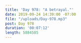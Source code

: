 ```yaml
---
title: 'Day 978: "A betrayal."'
date: 2019-09-24 14:39:00 -07:00
file: "/uploads/Day-978.mp3"
post: Day 978
duration: '00:07:12'
length: 5884585
---
```


